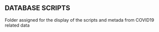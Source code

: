 ## DATABASE SCRIPTS

Folder assigned for the display of the scripts and metada from COVID19 related data
